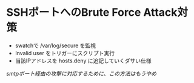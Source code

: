 # SSHポートへのBrute Force Attack対策
* swatchで /var/log/secure を監視
* Invalid user をトリガーにスクリプト実行
* 当該IPアドレスを hosts.deny に追記していくダサい仕様

*smtpポート経由の攻撃に対応するために、この方法はもうやめ*
